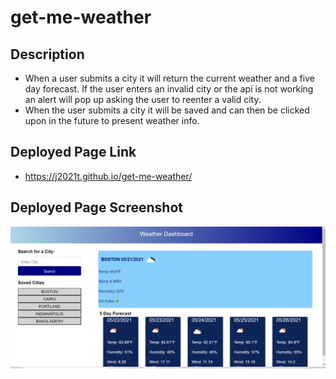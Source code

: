# get-me-weather

## Description
- When a user submits a city it will return the current weather and a five day forecast.  If the user enters an invalid city or the api is not working an alert will pop up asking the user to reenter a valid city.
- When the user submits a city it will be saved and can then be clicked upon in the future to present weather info.

## Deployed Page Link
- https://j2021t.github.io/get-me-weather/

## Deployed Page Screenshot
![alt text](assets/deployed-page-screenshot.png "Deployed page screenshot")